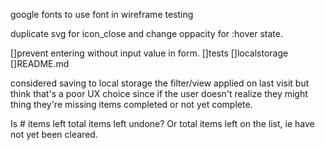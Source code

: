 
google fonts to use font in wireframe
testing

duplicate svg for icon_close and change oppacity for :hover state.

[]prevent entering without input value in form.
[]tests
[]localstorage
[]README.md

considered saving to local storage the filter/view applied on last visit but think that's a poor UX choice since if the user doesn't realize they might thing they're missing items completed or not yet complete.

Is # items left total items left undone? Or total items left on the list, ie have not yet been cleared.